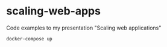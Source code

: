 # scaling-web-apps
Code examples to my presentation "Scaling web applications"

```
docker-compose up
```